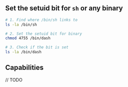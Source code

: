 ## Set the setuid bit for `sh` or any binary
```bash
# 1. Find where /bin/sh links to
ls -la /bin/sh

# 2. Set the setuid bit for binary
chmod 4755 /bin/dash

# 3. Check if the bit is set
ls -la /bin/dash
```


## Capabilities 
// TODO